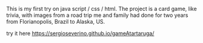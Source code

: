This is my first try on java script / css / html. 
The project is a card game, like trivia, with images from a road trip me and family had done for two years 
from Florianopolis, Brazil to Alaska, US.

try it here https://sergioseverino.github.io/gameAtartaruga/

